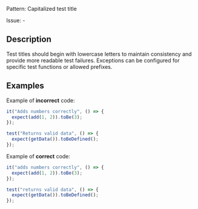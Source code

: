 Pattern: Capitalized test title

Issue: -

## Description

Test titles should begin with lowercase letters to maintain consistency and provide more readable test failures. Exceptions can be configured for specific test functions or allowed prefixes.

## Examples

Example of **incorrect** code:
```javascript
it("Adds numbers correctly", () => {
  expect(add(1, 2)).toBe(3);
});

test("Returns valid data", () => {
  expect(getData()).toBeDefined();
});
```

Example of **correct** code:
```javascript
it("adds numbers correctly", () => {
  expect(add(1, 2)).toBe(3);
});

test("returns valid data", () => {
  expect(getData()).toBeDefined();
});
```